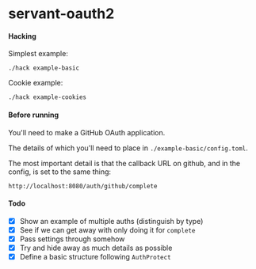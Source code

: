 # servant-oauth2


#### Hacking

Simplest example:

```
./hack example-basic
```

Cookie example:
```
./hack example-cookies
```

#### Before running

You'll need to make a GitHub OAuth application.

The details of which you'll need to place in `./example-basic/config.toml`.

The most important detail is that the callback URL on github, and in the
config, is set to the same thing:

```
http://localhost:8080/auth/github/complete
```

#### Todo

- [x] Show an example of multiple auths (distinguish by type)
- [x] See if we can get away with only doing it for `complete`
- [x] Pass settings through somehow
- [x] Try and hide away as much details as possible
- [x] Define a basic structure following `AuthProtect`
